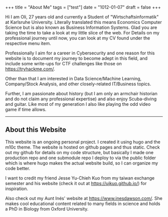 +++
title = "About Me"
tags = ["test"]
date = "1012-01-07"
draft = false
+++

Hi I am Oli, 27 years old and currently a Student of "Wirtschaftsinformatik" at Karlsruhe University. Literally translated this means Economics Computer Science but is also known as Business Information Systems. Glad you are taking the time to take a look at my little slice of the web. For Details on my professional journey until now, you can look at my CV found under the respective menu item.

Professionally I aim for a career in Cybersecurity and one reason for this website is to document my journey to become adept in this field, and include some write-ups for CTF challenges like those on https://tryhackme.com/.

Other than that I am interested in Data Science/Machine Learning, Company/Stock Analysis, and other closely-related IT/Business topics. 

Further, I am passionate about history (but I am only an armchair historian and do not claim any professional expertise) and also enjoy Scuba-diving and guitar. Like most of my generation I also like playing the odd video game if time allows.

---
About this Website
---

This website is an ongoing personal project.
I created it using hugo and the m10c theme. The website is hosted on github pages and thus static. Check out my github for details on my code structure, but basically I made one production repo and one submodule repo I deploy to via the public folder which is where hugo makes the actual website build, so I can organize my code better. 

I want to credit my friend Jesse Yu-Chieh Kuo from my taiwan exchange semester and his website (check it out at https://ujkuo.github.io/) for inspiration.

Also check out my Aunt Inés' website at https://www.inesdawson.com/. She makes cool educational content related to many fields in science and holds a PhD in Biology from Oxford University.
